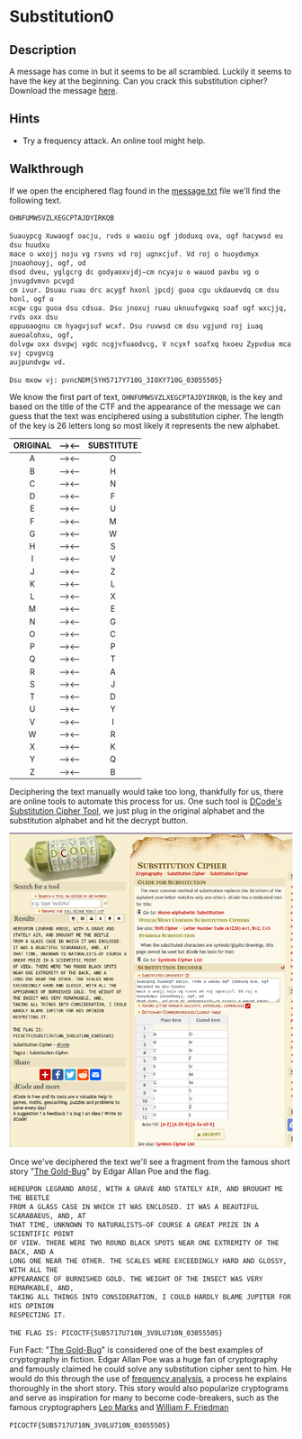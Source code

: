 # Substitution0

## Description

A message has come in but it seems to be all scrambled. Luckily it seems to have the key at the beginning. Can you crack this substitution cipher? Download the message [here](https://artifacts.picoctf.net/c/153/message.txt "PicoCTF link to download enciphered flag text file").

## Hints

* Try a frequency attack. An online tool might help.

## Walkthrough

If we open the enciphered flag found in the [message.txt](./message.txt "Enciphered flag text file") file we'll find the following text.

```
OHNFUMWSVZLXEGCPTAJDYIRKQB

Suauypcg Xuwaogf oacju, rvds o waoiu ogf jdoduxq ova, ogf hacywsd eu dsu huudxu
mace o wxojj noju vg rsvns vd roj ugnxcjuf. Vd roj o huoydvmyx jnoaohouyj, ogf, od
dsod dveu, yglgcrg dc godyaoxvjdj—cm ncyaju o wauod pavbu vg o jnvugdvmvn pcvgd
cm ivur. Dsuau ruau drc acygf hxonl jpcdj guoa cgu ukdauevdq cm dsu honl, ogf o
xcgw cgu guoa dsu cdsua. Dsu jnoxuj ruau uknuufvgwxq soaf ogf wxcjjq, rvds oxx dsu
oppuoaognu cm hyagvjsuf wcxf. Dsu ruvwsd cm dsu vgjund roj iuaq aueoalohxu, ogf,
dolvgw oxx dsvgwj vgdc ncgjvfuaodvcg, V ncyxf soafxq hxoeu Zypvdua mca svj cpvgvcg
aujpundvgw vd.

Dsu mxow vj: pvncNDM{5YH5717Y710G_3I0XY710G_03055505}
```

We know the first part of text, ```OHNFUMWSVZLXEGCPTAJDYIRKQB```, is the key and based on the title of the CTF and the appearance of the message we can guess that the text was enciphered using a substitution cipher. The length of the key is 26 letters long so most likely it represents the new alphabet.

| **ORIGINAL** | **--><--** | **SUBSTITUTE** |
|:------------:|:----------:|:--------------:|
| A            | --><--     | O              |
| B            | --><--     | H              |
| C            | --><--     | N              |
| D            | --><--     | F              |
| E            | --><--     | U              |
| F            | --><--     | M              |
| G            | --><--     | W              |
| H            | --><--     | S              |
| I            | --><--     | V              |
| J            | --><--     | Z              |
| K            | --><--     | L              |
| L            | --><--     | X              |
| M            | --><--     | E              |
| N            | --><--     | G              |
| O            | --><--     | C              |
| P            | --><--     | P              |
| Q            | --><--     | T              |
| R            | --><--     | A              |
| S            | --><--     | J              |
| T            | --><--     | D              |
| U            | --><--     | Y              |
| V            | --><--     | I              |
| W            | --><--     | R              |
| X            | --><--     | K              |
| Y            | --><--     | Q              |
| Z            | --><--     | B              |

Deciphering the text manually would take too long, thankfully for us, there are online tools to automate this process for us. One such tool is [DCode's Substitution Cipher Tool](https://www.dcode.fr/substitution-cipher "DCode website substitution cipher tool"), we just plug in the original alphabet and the substitution alphabet and hit the decrypt button.

![DCode Substitution Cipher Tool](./dcode-substitution-cipher-tool.png "DCode substitution cipher tool being used to decipher enciphered flag")

Once we've deciphered the text we'll see a fragment from the famous short story "[The Gold-Bug](https://en.wikipedia.org/wiki/The_Gold-Bug "Wikipedia page for The Gold-Bug by Edgar Allan Poe")" by Edgar Allan Poe and the flag.

```
HEREUPON LEGRAND AROSE, WITH A GRAVE AND STATELY AIR, AND BROUGHT ME THE BEETLE
FROM A GLASS CASE IN WHICH IT WAS ENCLOSED. IT WAS A BEAUTIFUL SCARABAEUS, AND, AT
THAT TIME, UNKNOWN TO NATURALISTS—OF COURSE A GREAT PRIZE IN A SCIENTIFIC POINT
OF VIEW. THERE WERE TWO ROUND BLACK SPOTS NEAR ONE EXTREMITY OF THE BACK, AND A
LONG ONE NEAR THE OTHER. THE SCALES WERE EXCEEDINGLY HARD AND GLOSSY, WITH ALL THE
APPEARANCE OF BURNISHED GOLD. THE WEIGHT OF THE INSECT WAS VERY REMARKABLE, AND,
TAKING ALL THINGS INTO CONSIDERATION, I COULD HARDLY BLAME JUPITER FOR HIS OPINION
RESPECTING IT.

THE FLAG IS: PICOCTF{5UB5717U710N_3V0LU710N_03055505}
```

Fun Fact: "[The Gold-Bug](https://en.wikipedia.org/wiki/The_Gold-Bug "Wikipedia page for The Gold-Bug by Edgar Allan Poe")" is considered one of the best examples of cryptography in fiction. Edgar Allan Poe was a huge fan of cryptography and famously claimed he could solve any substitution cipher sent to him. He would do this through the use of [frequency analysis](https://en.wikipedia.org/wiki/Frequency_analysis "Wikipedia page for frequency analysis"), a process he explains thoroughly in the short story. This story would also popularize cryptograms and serve as inspiration for many to become code-breakers, such as the famous cryptographers [Leo Marks](https://en.wikipedia.org/wiki/Leo_Marks "Wikipedia page for Leo Marks") and [William F. Friedman](https://en.wikipedia.org/wiki/William_F._Friedman "Wikipedia page for William F. Friedman")

```PICOCTF{5UB5717U710N_3V0LU710N_03055505}```
